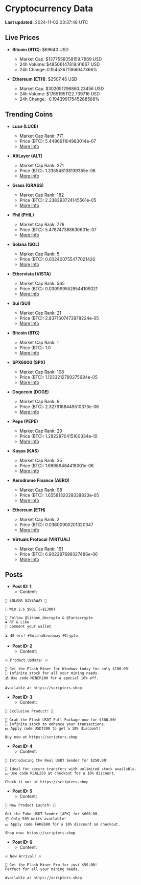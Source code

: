 # Cryptocurrency Data

**Last updated:** 2024-11-02 03:37:48 UTC

## Live Prices
- **Bitcoin (BTC)**: $69640 USD
  - Market Cap: $1377558058159.7869 USD
  - 24h Volume: $48506147819.91667 USD
  - 24h Change: 0.15452671366047366%

- **Ethereum (ETH)**: $2507.46 USD
  - Market Cap: $302051296860.23456 USD
  - 24h Volume: $17651951122.739716 USD
  - 24h Change: -0.19439917545288588%

## Trending Coins
- **Luce (LUCE)**
  - Market Cap Rank: 771
  - Price (BTC): 5.449691104983014e-07
  - [More Info](https://www.coingecko.com/en/coins/luce)

- **AltLayer (ALT)**
  - Market Cap Rank: 271
  - Price (BTC): 1.335548138139355e-06
  - [More Info](https://www.coingecko.com/en/coins/altlayer)

- **Grass (GRASS)**
  - Market Cap Rank: 182
  - Price (BTC): 2.238393724145561e-05
  - [More Info](https://www.coingecko.com/en/coins/grass)

- **Phil (PHIL)**
  - Market Cap Rank: 778
  - Price (BTC): 5.478747388630601e-07
  - [More Info](https://www.coingecko.com/en/coins/phil)

- **Solana (SOL)**
  - Market Cap Rank: 5
  - Price (BTC): 0.002400755477021426
  - [More Info](https://www.coingecko.com/en/coins/solana)

- **Ethervista (VISTA)**
  - Market Cap Rank: 565
  - Price (BTC): 0.0009995526544109021
  - [More Info](https://www.coingecko.com/en/coins/ethervista)

- **Sui (SUI)**
  - Market Cap Rank: 21
  - Price (BTC): 2.8371607473878224e-05
  - [More Info](https://www.coingecko.com/en/coins/sui)

- **Bitcoin (BTC)**
  - Market Cap Rank: 1
  - Price (BTC): 1.0
  - [More Info](https://www.coingecko.com/en/coins/bitcoin)

- **SPX6900 (SPX)**
  - Market Cap Rank: 108
  - Price (BTC): 1.1233212790275684e-05
  - [More Info](https://www.coingecko.com/en/coins/spx6900)

- **Dogecoin (DOGE)**
  - Market Cap Rank: 9
  - Price (BTC): 2.3276188449510373e-06
  - [More Info](https://www.coingecko.com/en/coins/dogecoin)

- **Pepe (PEPE)**
  - Market Cap Rank: 29
  - Price (BTC): 1.2822870415160334e-10
  - [More Info](https://www.coingecko.com/en/coins/pepe)

- **Kaspa (KAS)**
  - Market Cap Rank: 35
  - Price (BTC): 1.66989484418001e-06
  - [More Info](https://www.coingecko.com/en/coins/kaspa)

- **Aerodrome Finance (AERO)**
  - Market Cap Rank: 98
  - Price (BTC): 1.6558132028338823e-05
  - [More Info](https://www.coingecko.com/en/coins/aerodrome-finance)

- **Ethereum (ETH)**
  - Market Cap Rank: 2
  - Price (BTC): 0.03600900201320347
  - [More Info](https://www.coingecko.com/en/coins/ethereum)

- **Virtuals Protocol (VIRTUAL)**
  - Market Cap Rank: 161
  - Price (BTC): 6.902287699327486e-06
  - [More Info](https://www.coingecko.com/en/coins/virtual-protocol)

## Posts
- **Post ID: 1**
  - Content:
```
🚀 SOLANA GIVEAWAY 🚀

🎁 Win 2.6 $SOL (~$1300)

🤝 Follow @likhon_decrypto & @fariacrypto
❤️ RT & Like
💬 Comment your wallet

⏳ 48 hrs! #SolanaGiveaway #Crypto
```

- **Post ID: 2**
  - Content:
```
🔥 Product Update! 🔥

🚀 Get the Flash Miner for Windows today for only $100.00!
🔋 Infinite stock for all your mining needs.
💰 Use code MINER100 for a special 10% off.

Available at https://scripters.shop
```

- **Post ID: 3**
  - Content:
```
🎁 Exclusive Product! 🎁

💸 Grab the Flash USDT Full Package now for $300.00!
🎉 Infinite stock to enhance your transactions.
💵 Apply code USDT300 to get a 10% discount!

Buy now at https://scripters.shop
```

- **Post ID: 4**
  - Content:
```
💎 Introducing the Real USDT Sender for $250.00!

💼 Ideal for secure transfers with unlimited stock available.
💵 Use code REAL250 at checkout for a 10% discount.

Check it out at https://scripters.shop
```

- **Post ID: 5**
  - Content:
```
🚀 New Product Launch! 🚀

Get the Fake USDT Sender [APK] for $600.00.
📦 Only 500 units available!
💵 Apply code FAKE600 for a 10% discount on checkout.

Shop now: https://scripters.shop
```

- **Post ID: 6**
  - Content:
```
🔥 New Arrival! 🔥

💸 Get the Flash Miner Pro for just $50.00!
Perfect for all your mining needs.

Available at https://scripters.shop
```


